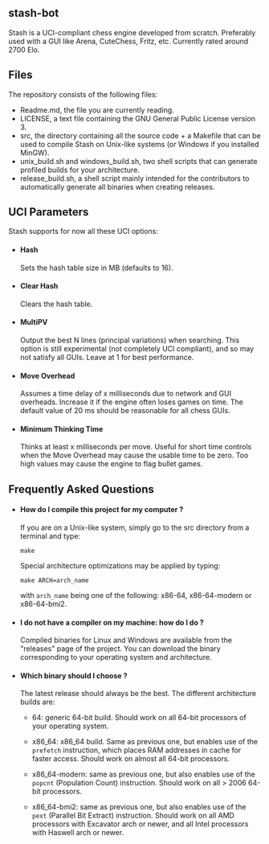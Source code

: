 ## stash-bot

Stash is a UCI-compliant chess engine developed from scratch. Preferably used
with a GUI like Arena, CuteChess, Fritz, etc. Currently rated around 2700 Elo.

## Files

The repository consists of the following files:

  * Readme.md, the file you are currently reading.
  * LICENSE, a text file containing the GNU General Public License version 3.
  * src, the directory containing all the source code + a Makefile that can be
    used to compile Stash on Unix-like systems (or Windows if you installed
    MinGW).
  * unix\_build.sh and windows\_build.sh, two shell scripts that can generate
    profiled builds for your architecture.
  * release\_build.sh, a shell script mainly intended for the contributors to
    automatically generate all binaries when creating releases.

## UCI Parameters

Stash supports for now all these UCI options:

  * #### Hash
    Sets the hash table size in MB (defaults to 16).

  * #### Clear Hash
    Clears the hash table.

  * #### MultiPV
    Output the best N lines (principal variations) when searching.
	This option is still experimental (not completely UCI compliant),
	and so may not satisfy all GUIs. Leave at 1 for best performance.

  * #### Move Overhead
    Assumes a time delay of x milliseconds due to network and GUI overheads.
	Increase it if the engine often loses games on time. The default value
	of 20 ms should be reasonable for all chess GUIs.

  * #### Minimum Thinking Time
    Thinks at least x milliseconds per move. Useful for short time controls
	when the Move Overhead may cause the usable time to be zero. Too high values
	may cause the engine to flag bullet games.

## Frequently Asked Questions

  * #### How do I compile this project for my computer ?
    If you are on a Unix-like system, simply go to the src directory from a
	terminal and type:
	```
	make
	```
	Special architecture optimizations may be applied by typing:
	```
	make ARCH=arch_name
	```
	with `arch_name` being one of the following: x86-64, x86-64-modern or
	x86-64-bmi2.

  * #### I do not have a compiler on my machine: how do I do ?
    Compiled binaries for Linux and Windows are available from the "releases"
	page of the project. You can download the binary corresponding to your
	operating system and architecture.

  * #### Which binary should I choose ?
    The latest release should always be the best. The different architecture
	builds are:
	  - 64: generic 64-bit build. Should work on all 64-bit processors
	    of your operating system.

	  - x86_64: x86_64 build. Same as previous one, but enables use of the
	    `prefetch` instruction, which places RAM addresses in cache for faster
		access. Should work on almost all 64-bit processors.

	  - x86_64-modern: same as previous one, but also enables use of the
	    `popcnt` (Population Count) instruction. Should work on all > 2006
		64-bit processors.

	  - x86_64-bmi2: same as previous one, but also enables use of the `pext`
	    (Parallel Bit Extract) instruction. Should work on all AMD
		processors with Excavator arch or newer, and all Intel processors with
		Haswell arch or newer.
